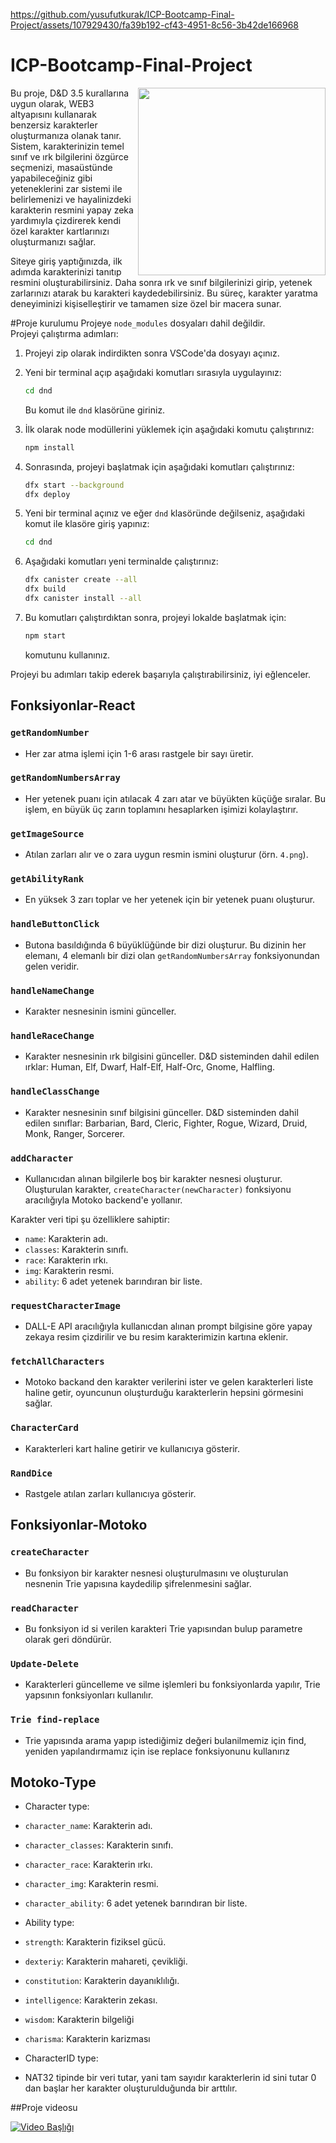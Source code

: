 
https://github.com/yusufutkurak/ICP-Bootcamp-Final-Project/assets/107929430/fa39b192-cf43-4951-8c56-3b42de166968
# ICP-Bootcamp-Final-Project
<img src="https://github.com/yusufutkurak/ICP-Bootcamp-Final-Project/assets/107929430/1bb07613-6f88-4ad2-9d2b-a461a62a1d83" width="300" height="300" align="right">

Bu proje, D&D 3.5 kurallarına uygun olarak, WEB3 altyapısını kullanarak benzersiz karakterler oluşturmanıza olanak tanır. Sistem, karakterinizin temel sınıf ve ırk bilgilerini özgürce seçmenizi, masaüstünde yapabileceğiniz gibi yeteneklerini zar sistemi ile belirlemenizi ve hayalinizdeki karakterin resmini yapay zeka yardımıyla çizdirerek kendi özel karakter kartlarınızı oluşturmanızı sağlar.

Siteye giriş yaptığınızda, ilk adımda karakterinizi tanıtıp resmini oluşturabilirsiniz. Daha sonra ırk ve sınıf bilgilerinizi girip, yetenek zarlarınızı atarak bu karakteri kaydedebilirsiniz. Bu süreç, karakter yaratma deneyiminizi kişiselleştirir ve tamamen size özel bir macera sunar.




#Proje kurulumu
Projeye `node_modules` dosyaları dahil değildir.  
Projeyi çalıştırma adımları:

1. Projeyi zip olarak indirdikten sonra VSCode'da dosyayı açınız.
2. Yeni bir terminal açıp aşağıdaki komutları sırasıyla uygulayınız:

    ```bash
    cd dnd
    ```

    Bu komut ile `dnd` klasörüne giriniz.

3. İlk olarak node modüllerini yüklemek için aşağıdaki komutu çalıştırınız:

    ```bash
    npm install
    ```

4. Sonrasında, projeyi başlatmak için aşağıdaki komutları çalıştırınız:

    ```bash
    dfx start --background
    dfx deploy
    ```

5. Yeni bir terminal açınız ve eğer `dnd` klasöründe değilseniz, aşağıdaki komut ile klasöre giriş yapınız:

    ```bash
    cd dnd
    ```

6. Aşağıdaki komutları yeni terminalde çalıştırınız:

    ```bash
    dfx canister create --all
    dfx build
    dfx canister install --all
    ```

7. Bu komutları çalıştırdıktan sonra, projeyi lokalde başlatmak için:

    ```bash
    npm start
    ```

    komutunu kullanınız.

Projeyi bu adımları takip ederek başarıyla çalıştırabilirsiniz, iyi eğlenceler.

## Fonksiyonlar-React

### `getRandomNumber`
- Her zar atma işlemi için 1-6 arası rastgele bir sayı üretir.

### `getRandomNumbersArray`
- Her yetenek puanı için atılacak 4 zarı atar ve büyükten küçüğe sıralar. Bu işlem, en büyük üç zarın toplamını hesaplarken işimizi kolaylaştırır.

### `getImageSource`
- Atılan zarları alır ve o zara uygun resmin ismini oluşturur (örn. `4.png`).

### `getAbilityRank`
- En yüksek 3 zarı toplar ve her yetenek için bir yetenek puanı oluşturur.

### `handleButtonClick`
- Butona basıldığında 6 büyüklüğünde bir dizi oluşturur. Bu dizinin her elemanı, 4 elemanlı bir dizi olan `getRandomNumbersArray` fonksiyonundan gelen veridir.

### `handleNameChange`
- Karakter nesnesinin ismini günceller.

### `handleRaceChange`
- Karakter nesnesinin ırk bilgisini günceller. D&D sisteminden dahil edilen ırklar: Human, Elf, Dwarf, Half-Elf, Half-Orc, Gnome, Halfling.

### `handleClassChange`
- Karakter nesnesinin sınıf bilgisini günceller. D&D sisteminden dahil edilen sınıflar: Barbarian, Bard, Cleric, Fighter, Rogue, Wizard, Druid, Monk, Ranger, Sorcerer.

### `addCharacter`
- Kullanıcıdan alınan bilgilerle boş bir karakter nesnesi oluşturur. Oluşturulan karakter, `createCharacter(newCharacter)` fonksiyonu aracılığıyla Motoko backend'e yollanır.

Karakter veri tipi şu özelliklere sahiptir:
- `name`: Karakterin adı.
- `classes`: Karakterin sınıfı.
- `race`: Karakterin ırkı.
- `img`: Karakterin resmi.
- `ability`: 6 adet yetenek barındıran bir liste.

### `requestCharacterImage`
- DALL-E API aracılığıyla kullanıcdan alınan prompt bilgisine göre yapay zekaya resim çizdirilir ve bu resim karakterimizin kartına eklenir.

### `fetchAllCharacters`
- Motoko backand den karakter verilerini ister ve gelen karakterleri liste haline getir, oyuncunun oluşturduğu karakterlerin hepsini görmesini sağlar.

### `CharacterCard`
- Karakterleri kart haline getirir ve kullanıcıya gösterir.

### `RandDice`
- Rastgele atılan zarları kullanıcıya gösterir.


## Fonksiyonlar-Motoko

### `createCharacter`
- Bu fonksiyon bir karakter nesnesi oluşturulmasını ve oluşturulan nesnenin Trie yapısına kaydedilip şifrelenmesini sağlar.

### `readCharacter`
- Bu fonksiyon id si verilen karakteri Trie yapısından bulup parametre olarak geri döndürür.

### `Update-Delete`
- Karakterleri güncelleme ve silme işlemleri bu fonksiyonlarda yapılır, Trie yapsının fonksiyonları kullanılır.

### `Trie find-replace`
- Trie yapısında arama yapıp istediğimiz değeri bulanilmemiz için find, yeniden yapılandırmamız için ise replace fonksiyonunu kullanırız

  
## Motoko-Type
- Character type:
- `character_name`: Karakterin adı.
- `character_classes`: Karakterin sınıfı.
- `character_race`: Karakterin ırkı.
- `character_img`: Karakterin resmi.
- `character_ability`: 6 adet yetenek barındıran bir liste.

- Ability type:
- `strength`: Karakterin fiziksel gücü.
- `dexteriy`: Karakterin mahareti, çevikliği.
- `constitution`: Karakterin dayanıklılığı.
- `intelligence`: Karakterin zekası.
- `wisdom`: Karakterin bilgeliği
- `charisma`: Karakterin karizması

- CharacterID type:
- NAT32 tipinde bir veri tutar, yani tam sayıdır karakterlerin id sini tutar 0 dan başlar her karakter oluşturulduğunda bir arttılır.

##Proje videosu

[![Video Başlığı](https://img.youtube.com/vi/jlxFrG5FKQE/0.jpg)](https://www.youtube.com/watch?v=jlxFrG5FKQE)

